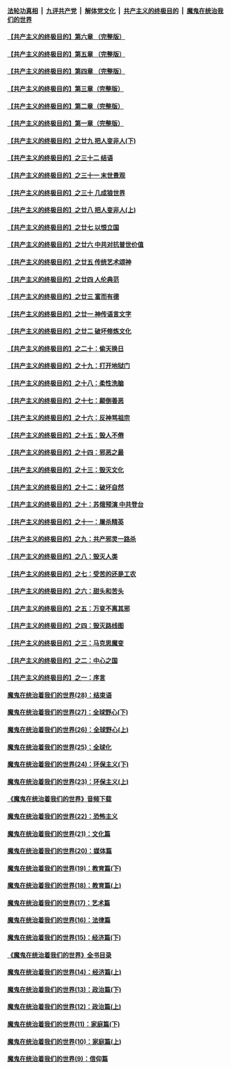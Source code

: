 ####  [法轮功真相](../../../../basic/blob/master/README.md?t=05191231) &nbsp;|&nbsp; [九评共产党](../../../../9ping.md/blob/master/README.md?t=05191231) &nbsp;|&nbsp; [解体党文化](../../../../jtdwh.md/blob/master/README.md?t=05191231)  &nbsp;|&nbsp; [共产主义的终极目的](../../../../gczydzjmd.md/blob/master/README.md?t=05191231) &nbsp;|&nbsp; [魔鬼在统治我们的世界](../../../../mgztzwmdsj.md/blob/master/README.md?t=05191231) 

#### [【共产主义的终极目的】第六章 （完整版）](../pages/nsc422/n11428913.md?t=05191231) 

#### [【共产主义的终极目的】第五章 （完整版）](../pages/nsc422/n11428912.md?t=05191231) 

#### [【共产主义的终极目的】第四章 （完整版）](../pages/nsc422/n11428907.md?t=05191231) 

#### [【共产主义的终极目的】第三章（完整版）](../pages/nsc422/n11428848.md?t=05191231) 

#### [【共产主义的终极目的】第二章（完整版）](../pages/nsc422/n11428831.md?t=05191231) 

#### [【共产主义的终极目的】第一章（完整版）](../pages/nsc422/n11417651.md?t=05191231) 

#### [【共产主义的终极目的】之廿九 把人变非人(下)](../pages/nsc422/n11344140.md?t=05191231) 

#### [【共产主义的终极目的】之三十二 结语](../pages/nsc422/n11360535.md?t=05191231) 

#### [【共产主义的终极目的】之三十一 末世景观](../pages/nsc422/n11351129.md?t=05191231) 

#### [【共产主义的终极目的】之三十 几成狼世界](../pages/nsc422/n11348280.md?t=05191231) 

#### [【共产主义的终极目的】之廿八 把人变非人(上)](../pages/nsc422/n11340492.md?t=05191231) 

#### [【共产主义的终极目的】之廿七 以恨立国](../pages/nsc422/n11336944.md?t=05191231) 

#### [【共产主义的终极目的】之廿六 中共对抗普世价值](../pages/nsc422/n11324785.md?t=05191231) 

#### [【共产主义的终极目的】之廿五 传统艺术颂神](../pages/nsc422/n11296396.md?t=05191231) 

#### [【共产主义的终极目的】之廿四 人伦典范](../pages/nsc422/n11296397.md?t=05191231) 

#### [【共产主义的终极目的】之廿三 富而有德](../pages/nsc422/n11283598.md?t=05191231) 

#### [【共产主义的终极目的】之廿一 神传语言文字](../pages/nsc422/n11263265.md?t=05191231) 

#### [【共产主义的终极目的】之廿二 破坏修炼文化](../pages/nsc422/n11245728.md?t=05191231) 

#### [【共产主义的终极目的】之二十：偷天换日](../pages/nsc422/n11238846.md?t=05191231) 

#### [【共产主义的终极目的】之十九：打开地狱门](../pages/nsc422/n11206376.md?t=05191231) 

#### [【共产主义的终极目的】之十八：柔性洗脑](../pages/nsc422/n11199994.md?t=05191231) 

#### [【共产主义的终极目的】之十七：颠倒善恶](../pages/nsc422/n11179782.md?t=05191231) 

#### [【共产主义的终极目的】之十六：反神骂祖宗](../pages/nsc422/n11166798.md?t=05191231) 

#### [【共产主义的终极目的】之十五：毁人不倦](../pages/nsc422/n11166792.md?t=05191231) 

#### [【共产主义的终极目的】之十四：邪恶之最](../pages/nsc422/n11150249.md?t=05191231) 

#### [【共产主义的终极目的】之十三：毁灭文化](../pages/nsc422/n11135227.md?t=05191231) 

#### [【共产主义的终极目的】之十二：破坏自然](../pages/nsc422/n11135214.md?t=05191231) 

#### [【共产主义的终极目的】之十：苏俄预演 中共登台](../pages/nsc422/n11118424.md?t=05191231) 

#### [【共产主义的终极目的】之十一：屠杀精英](../pages/nsc422/n11118442.md?t=05191231) 

#### [【共产主义的终极目的】之九：共产邪灵一路杀](../pages/nsc422/n11114139.md?t=05191231) 

#### [【共产主义的终极目的】之八：毁灭人类](../pages/nsc422/n11108503.md?t=05191231) 

#### [【共产主义的终极目的】之七：受苦的还是工农](../pages/nsc422/n11101809.md?t=05191231) 

#### [【共产主义的终极目的】之六：甜头和苦头](../pages/nsc422/n11096971.md?t=05191231) 

#### [【共产主义的终极目的】之五：万变不离其邪](../pages/nsc422/n11091285.md?t=05191231) 

#### [【共产主义的终极目的】之四：毁灭路线图](../pages/nsc422/n11086284.md?t=05191231) 

#### [【共产主义的终极目的】之三：马克思魔变](../pages/nsc422/n11061941.md?t=05191231) 

#### [【共产主义的终极目的】之二：中心之国](../pages/nsc422/n11047728.md?t=05191231) 

#### [【共产主义的终极目的】之一：序言](../pages/nsc422/n11086077.md?t=05191231) 

#### [魔鬼在统治着我们的世界(28)：结束语](../pages/nsc422/n10936246.md?t=05191231) 

#### [魔鬼在统治着我们的世界(27)：全球野心(下)](../pages/nsc422/n10928319.md?t=05191231) 

#### [魔鬼在统治着我们的世界(26)：全球野心(上)](../pages/nsc422/n10900318.md?t=05191231) 

#### [魔鬼在统治着我们的世界(25)：全球化](../pages/nsc422/n10788205.md?t=05191231) 

#### [魔鬼在统治着我们的世界(24)：环保主义(下)](../pages/nsc422/n10695307.md?t=05191231) 

#### [魔鬼在统治着我们的世界(23)：环保主义(上)](../pages/nsc422/n10688613.md?t=05191231) 

#### [《魔鬼在统治着我们的世界》音频下载](../pages/nsc422/n10635553.md?t=05191231) 

#### [魔鬼在统治着我们的世界(22)：恐怖主义](../pages/nsc422/n10614727.md?t=05191231) 

#### [魔鬼在统治着我们的世界(21)：文化篇](../pages/nsc422/n10597706.md?t=05191231) 

#### [魔鬼在统治着我们的世界(20)：媒体篇](../pages/nsc422/n10586579.md?t=05191231) 

#### [魔鬼在统治着我们的世界(19)：教育篇(下)](../pages/nsc422/n10564808.md?t=05191231) 

#### [魔鬼在统治着我们的世界(18)：教育篇(上)](../pages/nsc422/n10526970.md?t=05191231) 

#### [魔鬼在统治着我们的世界(17)：艺术篇](../pages/nsc422/n10499093.md?t=05191231) 

#### [魔鬼在统治着我们的世界(16)：法律篇](../pages/nsc422/n10485969.md?t=05191231) 

#### [魔鬼在统治着我们的世界(15)：经济篇(下)](../pages/nsc422/n10469975.md?t=05191231) 

#### [《魔鬼在统治着我们的世界》全书目录](../pages/nsc422/n10464261.md?t=05191231) 

#### [魔鬼在统治着我们的世界(14)：经济篇(上)](../pages/nsc422/n10457370.md?t=05191231) 

#### [魔鬼在统治着我们的世界(13)：政治篇(下)](../pages/nsc422/n10448270.md?t=05191231) 

#### [魔鬼在统治着我们的世界(12)：政治篇(上)](../pages/nsc422/n10444576.md?t=05191231) 

#### [魔鬼在统治着我们的世界(11)：家庭篇(下)](../pages/nsc422/n10440961.md?t=05191231) 

#### [魔鬼在统治着我们的世界(10)：家庭篇(上)](../pages/nsc422/n10435448.md?t=05191231) 

#### [魔鬼在统治着我们的世界(9)：信仰篇](../pages/nsc422/n10432159.md?t=05191231) 

